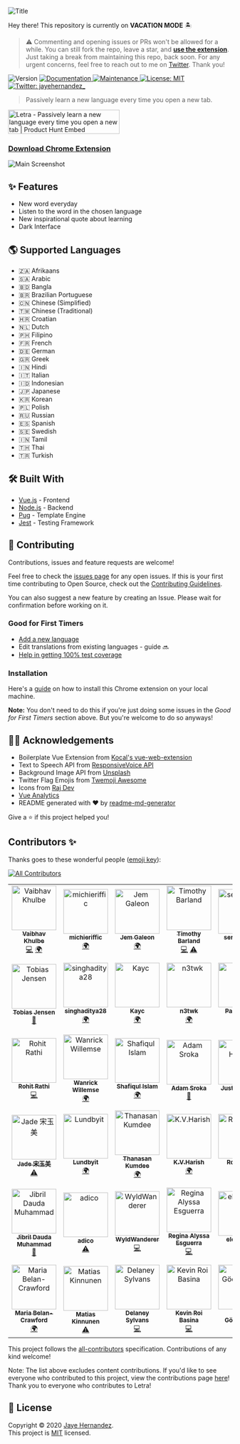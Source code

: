 ![Title](docs/screenshots/title.png)

Hey there! This repository is currently on **VACATION MODE** 🏝
> ⚠️ Commenting and opening issues or PRs won't be allowed for a while. You can still fork the repo, leave a star, and [**use the extension**](https://chrome.google.com/webstore/detail/letra/cjodkkjokggcaeacdhjliobekbnnmoio). Just taking a break from maintaining this repo, back soon. For any urgent concerns, feel free to reach out to me on [Twitter](https://twitter.com/jayehernandez_). Thank you!

<p>
  <img alt="Version" src="https://img.shields.io/badge/version-1.0.14-blue.svg?cacheSeconds=2592000" />
  <a href="https://github.com/jayehernandez/letra#readme" target="_blank">
    <img alt="Documentation" src="https://img.shields.io/badge/documentation-yes-brightgreen.svg" />
  </a>
  <a href="https://github.com/jayehernandez/letra/graphs/commit-activity" target="_blank">
    <img alt="Maintenance" src="https://img.shields.io/badge/Maintained%3F-yes-green.svg" />
  </a>
  <a href="https://github.com/jayehernandez/letra-extension/blob/master/LICENSE" target="_blank">
    <img alt="License: MIT" src="https://img.shields.io/github/license/jayehernandez/letra-extension" />
  </a>
  <a href="https://twitter.com/jayehernandez_" target="_blank">
    <img alt="Twitter: jayehernandez_" src="https://img.shields.io/twitter/follow/jayehernandez_.svg?style=social" />
  </a>
</p>

> Passively learn a new language every time you open a new tab.

<a href="https://www.producthunt.com/posts/letra-2?utm_source=badge-featured&utm_medium=badge&utm_souce=badge-letra-2" target="_blank"><img src="https://api.producthunt.com/widgets/embed-image/v1/featured.svg?post_id=196571&theme=light" alt="Letra - Passively learn a new language every time you open a new tab | Product Hunt Embed" style="width: 250px; height: 54px;" width="250px" height="54px" /></a>

### [Download Chrome Extension](https://chrome.google.com/webstore/detail/letra/cjodkkjokggcaeacdhjliobekbnnmoio)

![Main Screenshot](docs/screenshots/main_screenshot.png)

## ✨ Features

- New word everyday
- Listen to the word in the chosen language
- New inspirational quote about learning
- Dark Interface

## 🌎 Supported Languages

- 🇿🇦 Afrikaans
- 🇸🇦 Arabic
- 🇧🇩 Bangla
- 🇧🇷 Brazilian Portuguese
- 🇨🇳 Chinese (Simplified)
- 🇹🇼 Chinese (Traditional)
- 🇭🇷 Croatian
- 🇳🇱 Dutch
- 🇵🇭 Filipino
- 🇫🇷 French
- 🇩🇪 German
- 🇬🇷 Greek
- 🇮🇳 Hindi
- 🇮🇹 Italian
- 🇮🇩 Indonesian
- 🇯🇵 Japanese
- 🇰🇷 Korean
- 🇵🇱 Polish
- 🇷🇺 Russian
- 🇪🇸 Spanish
- 🇸🇪 Swedish
- 🇮🇳 Tamil
- 🇹🇭 Thai
- 🇹🇷 Turkish

## 🛠 Built With

- [Vue.js](https://vuejs.org/) - Frontend
- [Node.js](https://nodejs.org/en/) - Backend
- [Pug](https://pugjs.org/api/getting-started.html) - Template Engine
- [Jest](https://jestjs.io/) - Testing Framework

## 🤝 Contributing

Contributions, issues and feature requests are welcome!<br />

Feel free to check the [issues page](https://github.com/jayehernandez/letra-extension/issues) for any open issues. If this is your first time contributing to Open Source, check out the [Contributing Guidelines](https://github.com/jayehernandez/letra-extension/blob/master/docs/how_to_contribute.md).

You can also suggest a new feature by creating an Issue. Please wait for confirmation before working on it.

### Good for First Timers

- [Add a new language](https://github.com/jayehernandez/letra-extension/blob/master/docs/new_language.md)
- Edit translations from existing languages - guide 🔜
- [Help in getting 100% test coverage](https://github.com/jayehernandez/letra-extension/blob/master/docs/testing_guidelines.md)

### Installation

Here's a [guide](https://github.com/jayehernandez/letra-extension/blob/master/docs/how_to_install.md) on how to install this Chrome extension on your local machine.

**Note:** You don't need to do this if you're just doing some issues in the _Good for First Timers_ section above. But you're welcome to do so anyways!

## 🙏🏻 Acknowledgements

- Boilerplate Vue Extension from [Kocal's vue-web-extension](https://github.com/Kocal/vue-web-extension)
- Text to Speech API from [ResponsiveVoice API](https://responsivevoice.org/api/)
- Background Image API from [Unsplash](https://unsplash.com/developers)
- Twitter Flag Emojis from [Twemoji Awesome](https://github.com/ellekasai/twemoji-awesome)
- Icons from [Raj Dev](https://freeicons.io/profile/714)
- [Vue Analytics](https://github.com/MatteoGabriele/vue-analytics)
- README generated with ❤️ by [readme-md-generator](https://github.com/kefranabg/readme-md-generator)

Give a ⭐️ if this project helped you!

## Contributors ✨

Thanks goes to these wonderful people ([emoji key](https://allcontributors.org/docs/en/emoji-key)):

<!-- ALL-CONTRIBUTORS-BADGE:START - Do not remove or modify this section -->
[![All Contributors](https://img.shields.io/badge/all_contributors-56-orange.svg?style=flat-square)](#contributors-)
<!-- ALL-CONTRIBUTORS-BADGE:END -->

<!-- ALL-CONTRIBUTORS-LIST:START - Do not remove or modify this section -->
<!-- prettier-ignore-start -->
<!-- markdownlint-disable -->
<table>
  <tbody>
    <tr>
      <td align="center"><a href="https://about.me/vaibhav_khulbe"><img src="https://avatars0.githubusercontent.com/u/11731837?v=4?s=100" width="100px;" alt="Vaibhav Khulbe"/><br /><sub><b>Vaibhav Khulbe</b></sub></a><br /><a href="https://github.com/jayehernandez/letra-extension/commits?author=Kvaibhav01" title="Code">💻</a> <a href="#translation-Kvaibhav01" title="Translation">🌍</a></td>
      <td align="center"><a href="https://github.com/michieriffic"><img src="https://avatars1.githubusercontent.com/u/12575688?v=4?s=100" width="100px;" alt="michieriffic"/><br /><sub><b>michieriffic</b></sub></a><br /><a href="#translation-michieriffic" title="Translation">🌍</a></td>
      <td align="center"><a href="http://jemgaleon.github.io"><img src="https://avatars0.githubusercontent.com/u/10969278?v=4?s=100" width="100px;" alt="Jem Galeon"/><br /><sub><b>Jem Galeon</b></sub></a><br /><a href="#translation-jemgaleon" title="Translation">🌍</a></td>
      <td align="center"><a href="https://github.com/tbarland77"><img src="https://avatars2.githubusercontent.com/u/15313520?v=4?s=100" width="100px;" alt="Timothy Barland"/><br /><sub><b>Timothy Barland</b></sub></a><br /><a href="https://github.com/jayehernandez/letra-extension/commits?author=tbarland77" title="Code">💻</a> <a href="https://github.com/jayehernandez/letra-extension/commits?author=tbarland77" title="Tests">⚠️</a></td>
      <td align="center"><a href="https://github.com/seryafarma"><img src="https://avatars0.githubusercontent.com/u/3274071?v=4?s=100" width="100px;" alt="seryafarma"/><br /><sub><b>seryafarma</b></sub></a><br /><a href="#translation-seryafarma" title="Translation">🌍</a></td>
      <td align="center"><a href="https://www.linkedin.com/in/dexter-dacanay-028a0249/"><img src="https://avatars2.githubusercontent.com/u/6574725?v=4?s=100" width="100px;" alt="Dexter L. Dacanay"/><br /><sub><b>Dexter L. Dacanay</b></sub></a><br /><a href="#translation-dacster13" title="Translation">🌍</a></td>
      <td align="center"><a href="http://linkedin.com/in/danaredena"><img src="https://avatars3.githubusercontent.com/u/25056256?v=4?s=100" width="100px;" alt="Dana Kathleen Redeña"/><br /><sub><b>Dana Kathleen Redeña</b></sub></a><br /><a href="#translation-danaredena" title="Translation">🌍</a></td>
      <td align="center"><a href="https://github.com/aynfrancesco06"><img src="https://avatars1.githubusercontent.com/u/56792014?v=4?s=100" width="100px;" alt="Saint King Alm"/><br /><sub><b>Saint King Alm</b></sub></a><br /><a href="#translation-aynfrancesco06" title="Translation">🌍</a></td>
      <td align="center"><a href="http://kimberrypi.me"><img src="https://avatars2.githubusercontent.com/u/20434382?v=4?s=100" width="100px;" alt="Kim Santos Morano"/><br /><sub><b>Kim Santos Morano</b></sub></a><br /><a href="#translation-kimberrypi" title="Translation">🌍</a> <a href="https://github.com/jayehernandez/letra-extension/commits?author=kimberrypi" title="Code">💻</a></td>
      <td align="center"><a href="https://github.com/jkfliu"><img src="https://avatars0.githubusercontent.com/u/38794392?v=4?s=100" width="100px;" alt="Jason Liu"/><br /><sub><b>Jason Liu</b></sub></a><br /><a href="#translation-jkfliu" title="Translation">🌍</a></td>
    </tr>
    <tr>
      <td align="center"><a href="https://github.com/tobias1012"><img src="https://avatars2.githubusercontent.com/u/29657183?v=4?s=100" width="100px;" alt="Tobias Jensen"/><br /><sub><b>Tobias Jensen</b></sub></a><br /><a href="https://github.com/jayehernandez/letra-extension/commits?author=tobias1012" title="Documentation">📖</a></td>
      <td align="center"><a href="https://github.com/singhaditya28"><img src="https://avatars3.githubusercontent.com/u/66196917?v=4?s=100" width="100px;" alt="singhaditya28"/><br /><sub><b>singhaditya28</b></sub></a><br /><a href="#translation-singhaditya28" title="Translation">🌍</a></td>
      <td align="center"><a href="https://github.com/kaycmendes"><img src="https://avatars1.githubusercontent.com/u/38755587?v=4?s=100" width="100px;" alt="Kayc"/><br /><sub><b>Kayc</b></sub></a><br /><a href="#translation-kaycmendes" title="Translation">🌍</a></td>
      <td align="center"><a href="https://github.com/n3twk"><img src="https://avatars3.githubusercontent.com/u/13373399?v=4?s=100" width="100px;" alt="n3twk"/><br /><sub><b>n3twk</b></sub></a><br /><a href="#translation-n3twk" title="Translation">🌍</a></td>
      <td align="center"><a href="https://github.com/Philippians-4-13"><img src="https://avatars2.githubusercontent.com/u/66440894?v=4?s=100" width="100px;" alt="Pablo Park"/><br /><sub><b>Pablo Park</b></sub></a><br /><a href="#translation-Philippians-4-13" title="Translation">🌍</a></td>
      <td align="center"><a href="https://github.com/notorious-sobriety"><img src="https://avatars2.githubusercontent.com/u/990640?v=4?s=100" width="100px;" alt="Kate"/><br /><sub><b>Kate</b></sub></a><br /><a href="#translation-notorious-sobriety" title="Translation">🌍</a></td>
      <td align="center"><a href="http://aragoncodes.com"><img src="https://avatars1.githubusercontent.com/u/49354167?v=4?s=100" width="100px;" alt="Kevin Aragon"/><br /><sub><b>Kevin Aragon</b></sub></a><br /><a href="https://github.com/jayehernandez/letra-extension/commits?author=AragonCodes" title="Tests">⚠️</a></td>
      <td align="center"><a href="https://medium.com/@gautham"><img src="https://avatars1.githubusercontent.com/u/6588002?v=4?s=100" width="100px;" alt="Gautham D N"/><br /><sub><b>Gautham D N</b></sub></a><br /><a href="#translation-gauthamdn" title="Translation">🌍</a></td>
      <td align="center"><a href="https://www.linkedin.com/in/harsh-patel-270698/"><img src="https://avatars0.githubusercontent.com/u/32677465?v=4?s=100" width="100px;" alt="Harsh Patel"/><br /><sub><b>Harsh Patel</b></sub></a><br /><a href="https://github.com/jayehernandez/letra-extension/pulls?q=is%3Apr+reviewed-by%3AHarshPatel270698" title="Reviewed Pull Requests">👀</a> <a href="https://github.com/jayehernandez/letra-extension/commits?author=HarshPatel270698" title="Documentation">📖</a></td>
      <td align="center"><a href="https://www.jebble.nl"><img src="https://avatars2.githubusercontent.com/u/1397260?v=4?s=100" width="100px;" alt="Jeffrey von Grumbkow"/><br /><sub><b>Jeffrey von Grumbkow</b></sub></a><br /><a href="#translation-Jebble" title="Translation">🌍</a></td>
    </tr>
    <tr>
      <td align="center"><a href="https://rathirohit.github.io"><img src="https://avatars0.githubusercontent.com/u/22729516?v=4?s=100" width="100px;" alt="Rohit Rathi"/><br /><sub><b>Rohit Rathi</b></sub></a><br /><a href="https://github.com/jayehernandez/letra-extension/commits?author=RathiRohit" title="Code">💻</a></td>
      <td align="center"><a href="https://github.com/Wanrick"><img src="https://avatars3.githubusercontent.com/u/48117432?v=4?s=100" width="100px;" alt="Wanrick Willemse"/><br /><sub><b>Wanrick Willemse</b></sub></a><br /><a href="#translation-Wanrick" title="Translation">🌍</a></td>
      <td align="center"><a href="http://www.meghsohor.com"><img src="https://avatars2.githubusercontent.com/u/13042947?v=4?s=100" width="100px;" alt="Shafiqul Islam"/><br /><sub><b>Shafiqul Islam</b></sub></a><br /><a href="#translation-meghsohor" title="Translation">🌍</a></td>
      <td align="center"><a href="http://adamsroka.io"><img src="https://avatars2.githubusercontent.com/u/45038919?v=4?s=100" width="100px;" alt="Adam Sroka"/><br /><sub><b>Adam Sroka</b></sub></a><br /><a href="https://github.com/jayehernandez/letra-extension/commits?author=adam-sroka" title="Documentation">📖</a></td>
      <td align="center"><a href="https://github.com/justinhhorner"><img src="https://avatars2.githubusercontent.com/u/4635843?v=4?s=100" width="100px;" alt="Justin Horner"/><br /><sub><b>Justin Horner</b></sub></a><br /><a href="https://github.com/jayehernandez/letra-extension/commits?author=justinhhorner" title="Documentation">📖</a> <a href="https://github.com/jayehernandez/letra-extension/commits?author=justinhhorner" title="Tests">⚠️</a></td>
      <td align="center"><a href="https://github.com/king-11"><img src="https://avatars1.githubusercontent.com/u/52061363?v=4?s=100" width="100px;" alt="Lakshya Singh"/><br /><sub><b>Lakshya Singh</b></sub></a><br /><a href="https://github.com/jayehernandez/letra-extension/commits?author=king-11" title="Tests">⚠️</a></td>
      <td align="center"><a href="https://ciaran.co.za"><img src="https://avatars0.githubusercontent.com/u/51886151?v=4?s=100" width="100px;" alt="Ciaran"/><br /><sub><b>Ciaran</b></sub></a><br /><a href="https://github.com/jayehernandez/letra-extension/commits?author=knightspore" title="Documentation">📖</a></td>
      <td align="center"><a href="https://github.com/ponickkhan"><img src="https://avatars2.githubusercontent.com/u/6341503?v=4?s=100" width="100px;" alt="Md.Rafiuzzaman Khan"/><br /><sub><b>Md.Rafiuzzaman Khan</b></sub></a><br /><a href="https://github.com/jayehernandez/letra-extension/commits?author=ponickkhan" title="Documentation">📖</a></td>
      <td align="center"><a href="https://github.com/singleparadox"><img src="https://avatars1.githubusercontent.com/u/29853589?v=4?s=100" width="100px;" alt="singleparadox"/><br /><sub><b>singleparadox</b></sub></a><br /><a href="https://github.com/jayehernandez/letra-extension/commits?author=singleparadox" title="Code">💻</a></td>
      <td align="center"><a href="https://github.com/vanestorz"><img src="https://avatars2.githubusercontent.com/u/22366158?v=4?s=100" width="100px;" alt="Andhika Haeruman Santoso"/><br /><sub><b>Andhika Haeruman Santoso</b></sub></a><br /><a href="https://github.com/jayehernandez/letra-extension/commits?author=vanestorz" title="Tests">⚠️</a></td>
    </tr>
    <tr>
      <td align="center"><a href="https://github.com/hjades"><img src="https://avatars2.githubusercontent.com/u/9104658?v=4?s=100" width="100px;" alt="Jade 宋玉美"/><br /><sub><b>Jade 宋玉美</b></sub></a><br /><a href="https://github.com/jayehernandez/letra-extension/commits?author=hjades" title="Tests">⚠️</a></td>
      <td align="center"><a href="https://github.com/Lundbyit"><img src="https://avatars1.githubusercontent.com/u/12132166?v=4?s=100" width="100px;" alt="Lundbyit"/><br /><sub><b>Lundbyit</b></sub></a><br /><a href="#translation-Lundbyit" title="Translation">🌍</a></td>
      <td align="center"><a href="https://github.com/itzmeowww"><img src="https://avatars1.githubusercontent.com/u/28824919?v=4?s=100" width="100px;" alt="Thanasan Kumdee"/><br /><sub><b>Thanasan Kumdee</b></sub></a><br /><a href="#translation-itzmeowww" title="Translation">🌍</a></td>
      <td align="center"><a href="https://github.com/kvharish"><img src="https://avatars3.githubusercontent.com/u/21171081?v=4?s=100" width="100px;" alt="K.V.Harish"/><br /><sub><b>K.V.Harish</b></sub></a><br /><a href="#translation-kvharish" title="Translation">🌍</a></td>
      <td align="center"><a href="https://github.com/therohitdas"><img src="https://avatars2.githubusercontent.com/u/43847374?v=4?s=100" width="100px;" alt="Rohit Das"/><br /><sub><b>Rohit Das</b></sub></a><br /><a href="https://github.com/jayehernandez/letra-extension/commits?author=therohitdas" title="Code">💻</a></td>
      <td align="center"><a href="http://damianszczypka.com"><img src="https://avatars2.githubusercontent.com/u/33627666?v=4?s=100" width="100px;" alt="Damian Szczypka"/><br /><sub><b>Damian Szczypka</b></sub></a><br /><a href="#translation-sthiepaan" title="Translation">🌍</a></td>
      <td align="center"><a href="https://github.com/Koddi-Evangelista"><img src="https://avatars0.githubusercontent.com/u/70675656?v=4?s=100" width="100px;" alt="Koddi Evangelista"/><br /><sub><b>Koddi Evangelista</b></sub></a><br /><a href="#translation-Koddi-Evangelista" title="Translation">🌍</a> <a href="https://github.com/jayehernandez/letra-extension/commits?author=Koddi-Evangelista" title="Tests">⚠️</a></td>
      <td align="center"><a href="https://github.com/PulkitAgg"><img src="https://avatars1.githubusercontent.com/u/17783893?v=4?s=100" width="100px;" alt="Pulkit Aggarwal"/><br /><sub><b>Pulkit Aggarwal</b></sub></a><br /><a href="https://github.com/jayehernandez/letra-extension/commits?author=PulkitAgg" title="Tests">⚠️</a></td>
      <td align="center"><a href="https://linhnguyen.dev"><img src="https://avatars3.githubusercontent.com/u/46255649?v=4?s=100" width="100px;" alt="Linh Nguyen"/><br /><sub><b>Linh Nguyen</b></sub></a><br /><a href="https://github.com/jayehernandez/letra-extension/commits?author=bobsany16" title="Tests">⚠️</a></td>
      <td align="center"><a href="https://www.technetex.com"><img src="https://avatars2.githubusercontent.com/u/44941663?v=4?s=100" width="100px;" alt="Margu"/><br /><sub><b>Margu</b></sub></a><br /><a href="#translation-Margu86" title="Translation">🌍</a></td>
    </tr>
    <tr>
      <td align="center"><a href="https://github.com/mdjibril"><img src="https://avatars1.githubusercontent.com/u/34494733?v=4?s=100" width="100px;" alt="Jibril Dauda Muhammad"/><br /><sub><b>Jibril Dauda Muhammad</b></sub></a><br /><a href="https://github.com/jayehernandez/letra-extension/commits?author=mdjibril" title="Documentation">📖</a></td>
      <td align="center"><a href="http://adico.tech"><img src="https://avatars0.githubusercontent.com/u/5412270?v=4?s=100" width="100px;" alt="adico"/><br /><sub><b>adico</b></sub></a><br /><a href="https://github.com/jayehernandez/letra-extension/commits?author=adico1" title="Tests">⚠️</a></td>
      <td align="center"><a href="https://github.com/WyldWanderer"><img src="https://avatars0.githubusercontent.com/u/44330121?v=4?s=100" width="100px;" alt="WyldWanderer"/><br /><sub><b>WyldWanderer</b></sub></a><br /><a href="https://github.com/jayehernandez/letra-extension/commits?author=WyldWanderer" title="Code">💻</a></td>
      <td align="center"><a href="https://github.com/reginaalyssa"><img src="https://avatars2.githubusercontent.com/u/14865943?v=4?s=100" width="100px;" alt="Regina Alyssa Esguerra"/><br /><sub><b>Regina Alyssa Esguerra</b></sub></a><br /><a href="https://github.com/jayehernandez/letra-extension/commits?author=reginaalyssa" title="Code">💻</a></td>
      <td align="center"><a href="https://github.com/elenakout"><img src="https://avatars2.githubusercontent.com/u/43803990?v=4?s=100" width="100px;" alt="elenakout"/><br /><sub><b>elenakout</b></sub></a><br /><a href="#translation-elenakout" title="Translation">🌍</a></td>
      <td align="center"><a href="https://github.com/j4ckofalltrades"><img src="https://avatars1.githubusercontent.com/u/1442368?v=4?s=100" width="100px;" alt="Jordan Duabe"/><br /><sub><b>Jordan Duabe</b></sub></a><br /><a href="https://github.com/jayehernandez/letra-extension/commits?author=j4ckofalltrades" title="Tests">⚠️</a></td>
      <td align="center"><a href="http://fanlan1210.github.io"><img src="https://avatars1.githubusercontent.com/u/22187384?v=4?s=100" width="100px;" alt="Fanlan"/><br /><sub><b>Fanlan</b></sub></a><br /><a href="#translation-fanlan1210" title="Translation">🌍</a></td>
      <td align="center"><a href="https://github.com/DavidtKate"><img src="https://avatars2.githubusercontent.com/u/61785708?v=4?s=100" width="100px;" alt="DavidtKate"/><br /><sub><b>DavidtKate</b></sub></a><br /><a href="#translation-DavidtKate" title="Translation">🌍</a></td>
      <td align="center"><a href="https://github.com/MoisesTR"><img src="https://avatars0.githubusercontent.com/u/23252442?v=4?s=100" width="100px;" alt="MTRIGUEROS"/><br /><sub><b>MTRIGUEROS</b></sub></a><br /><a href="https://github.com/jayehernandez/letra-extension/commits?author=MoisesTR" title="Tests">⚠️</a></td>
      <td align="center"><a href="https://gugacavalieri.github.io/"><img src="https://avatars0.githubusercontent.com/u/4624484?v=4?s=100" width="100px;" alt="Gustavo Cavalieri Fernandes"/><br /><sub><b>Gustavo Cavalieri Fernandes</b></sub></a><br /><a href="#translation-gugacavalieri" title="Translation">🌍</a></td>
    </tr>
    <tr>
      <td align="center"><a href="https://github.com/mViolet"><img src="https://avatars2.githubusercontent.com/u/44656740?v=4?s=100" width="100px;" alt="Maria Belan-Crawford"/><br /><sub><b>Maria Belan-Crawford</b></sub></a><br /><a href="#translation-mViolet" title="Translation">🌍</a></td>
      <td align="center"><a href="http://mtsknn.fi"><img src="https://avatars0.githubusercontent.com/u/2226144?v=4?s=100" width="100px;" alt="Matias Kinnunen"/><br /><sub><b>Matias Kinnunen</b></sub></a><br /><a href="https://github.com/jayehernandez/letra-extension/commits?author=mtsknn" title="Tests">⚠️</a></td>
      <td align="center"><a href="http://delaneysylvans.com"><img src="https://avatars3.githubusercontent.com/u/25111543?v=4?s=100" width="100px;" alt="Delaney Sylvans"/><br /><sub><b>Delaney Sylvans</b></sub></a><br /><a href="https://github.com/jayehernandez/letra-extension/commits?author=DieBrise" title="Code">💻</a></td>
      <td align="center"><a href="https://github.com/rookiemonkey"><img src="https://avatars0.githubusercontent.com/u/61614867?v=4?s=100" width="100px;" alt="Kevin Roi Basina"/><br /><sub><b>Kevin Roi Basina</b></sub></a><br /><a href="https://github.com/jayehernandez/letra-extension/commits?author=rookiemonkey" title="Code">💻</a></td>
      <td align="center"><a href="http://dogagocmener.com"><img src="https://avatars2.githubusercontent.com/u/51722645?v=4?s=100" width="100px;" alt="Doğa Göçmemer"/><br /><sub><b>Doğa Göçmemer</b></sub></a><br /><a href="#translation-dogagcmnr" title="Translation">🌍</a></td>
      <td align="center"><a href="https://github.com/teeradon43"><img src="https://avatars.githubusercontent.com/u/51240166?v=4?s=100" width="100px;" alt="Teeradon"/><br /><sub><b>Teeradon</b></sub></a><br /><a href="#translation-teeradon43" title="Translation">🌍</a></td>
    </tr>
  </tbody>
</table>

<!-- markdownlint-restore -->
<!-- prettier-ignore-end -->

<!-- ALL-CONTRIBUTORS-LIST:END -->

This project follows the [all-contributors](https://github.com/all-contributors/all-contributors) specification. Contributions of any kind welcome!

Note: The list above excludes content contributions. If you'd like to see everyone who contributed to this project, view the contributions page [here](https://github.com/jayehernandez/letra-extension/graphs/contributors)! Thank you to everyone who contributes to Letra!

## 📝 License

Copyright © 2020 [Jaye Hernandez](https://github.com/jayehernandez).<br />
This project is [MIT](https://github.com/jayehernandez/letra-extension/blob/master/LICENSE) licensed.
